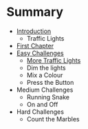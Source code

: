 # Summary

* [Introduction](README.md)
   * Traffic Lights
* [First Chapter](chapter1.md)
* [Easy Challenges](easy_challenges.md)
   * [More Traffic Lights](more_traffic_lights.md)
   * Dim the lights
   * Mix a Colour
   * Press the Button
* Medium Challenges
   * Running Snake
   * On and Off
* Hard Challenges
   * Count the Marbles

